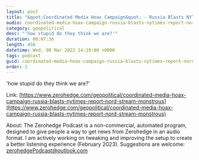```yaml
---
layout: post
title: "&quot;Coordinated Media Hoax Campaign&quot; - Russia Blasts NYTimes Report On Nord Stream &quot;Monstrous Crime&quot;"
audio: coordinated-media-hoax-campaign-russia-blasts-nytimes-report-nord-stream-monstrous-0
category: geopolitical
desc: "'how stupid do they think we are?'"
duration: 00:07:36
length: 456
datetime: Wed, 08 Mar 2023 14:19:00 +0000
tags: podcast
guid: coordinated-media-hoax-campaign-russia-blasts-nytimes-report-nord-stream-monstrous-0
order: 2
---
```

'how stupid do they think we are?'

Link: [https://www.zerohedge.com/geopolitical/coordinated-media-hoax-campaign-russia-blasts-nytimes-report-nord-stream-monstrous](https://www.zerohedge.com/geopolitical/coordinated-media-hoax-campaign-russia-blasts-nytimes-report-nord-stream-monstrous)

About: The Zerohedge Podcast is a non-commercial, automated program, designed to give people a way to get news from Zerohedge in an audio format.  I am actively working on tweaking and improving the setup to create a better listening experience (February 2023).  Suggestions are welcome: [zerohedgePodcast@outlook.com](mailto:zerohedgePodcast@outlook.com)